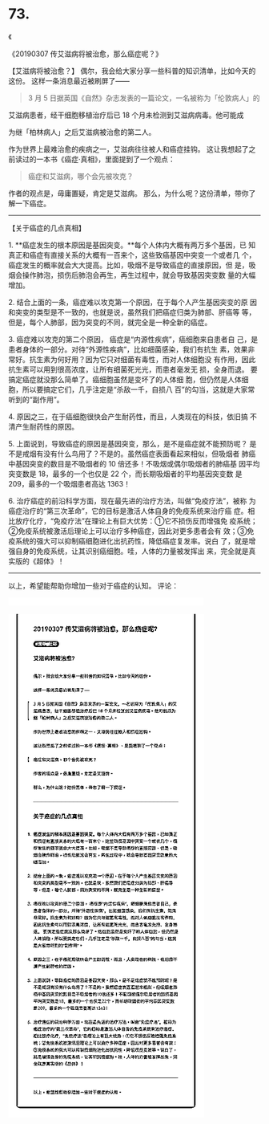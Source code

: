 # 73.

《

《20190307 传艾滋病将被治愈，那么癌症呢？》

【艾滋病将被治愈？】 偶尔，我会给大家分享一些科普的知识清单，比如今天的这份。 这样一条消息最近被刷屏了——

> 3 月 5 日据英国《自然》杂志发表的一篇论文，一名被称为「伦敦病人」的

艾滋病患者，经干细胞移植治疗后已 18 个月未检测到艾滋病病毒。他可能成

为继「柏林病人」之后艾滋病被治愈的第二人。

作为世界上最难治愈的疾病之一，艾滋病往往被人和癌症挂钩。 这让我想起了之前读过的一本书《癌症‧真相》，里面提到了一个观点：

> 癌症和艾滋病，哪个会先被攻克？

作者的观点是，毋庸置疑，肯定是艾滋病。 那么，为什么呢？这份清单，带你了解一下癌症。

---

【关于癌症的几点真相】

1\. **癌症发生的根本原因是基因突变。**每个人体内大概有两万多个基因，已 知真正和癌症有直接关系的大概有一百来个，这些致癌基因中突变一个或者几 个，癌症发生的概率就会大大提高。比如，吸烟不是导致癌症的直接原因，但 是，吸烟会操作肺泡，损伤后肺泡会再生，再生过程中，就会导致基因突变数 量的大幅增加。

2\. 结合上面的一条，癌症难以攻克第一个原因，在于每个人产生基因突变的原 因和突变的类型是不一致的，也就是说，虽然我们把癌症归类为肺部、肝癌等 等，但是，每个人肺部，因为突变的不同，就完全是一种全新的癌症。

3\. 癌症难以攻克的第二个原因， 癌症是“内源性疾病”，癌细胞来自患者自 己，是患者身体的一部分。对待“外源性疾病”，比如细菌感染，我们有抗生 素，效果非常好。抗生素为何好用？因为它只对细菌有毒性，而对人体细胞没 有作用，因此抗生素可以用到很高浓度，让所有细菌死光光，而患者毫发无 损，全身而退。 要搞定癌症就没那么简单了。癌细胞虽然是变坏了的人体细 胞，但仍然是人体细胞，所以要搞定它们，几乎注定是“杀敌一千，自损八 百”的勾当，这就是大家常听到的“副作用”。

4\. 原因之三，在于癌细胞很快会产生耐药性，而且，人类现在的科技，依旧搞 不清产生耐药性的原因。

5\. 上面说到，导致癌症的原因是基因突变，那么，是不是癌症就不能预防呢？ 是不是戒烟有没有什么鸟用了？不是的。虽然癌症表面看起来相似，但吸烟者 肺癌中基因突变的数目是不吸烟者的 10 倍还多！不吸烟或偶尔吸烟者的肺癌基 因平均突变数是 18，最多的一个也仅是 22 个，而长期吸烟者的平均基因突变数 是 209，最多的一个吸烟患者高达 1363！

6\. 治疗癌症的前沿科学方面，现在最先进的治疗方法，叫做“免疫疗法”，被称 为癌症治疗的“第三次革命”，它的目标是激活人体自身的免疫系统来治疗癌 症。相比放疗化疗，“免疫疗法”在理论上有巨大优势：①它不损伤反而增强免 疫系统；②免疫系统被激活后理论上可以治疗多种癌症，因此对更多患者会有 效；③免疫系统的强大可以抑制癌细胞进化出抗药性，降低癌症复发率。说白 了，就是增强自身的免疫系统，让其识别癌细胞。哇，人体的力量被发挥出 来，完全就是真实版的《超体》！

---

以上，希望能帮助你增加一些对于癌症的认知。 评论：

![image](img/Image_167.png)

![image](img/Image_168.png)